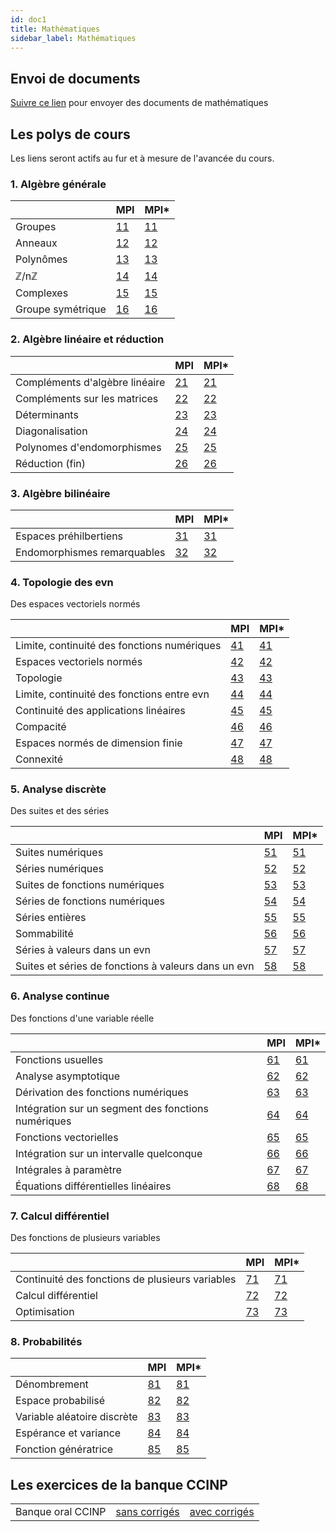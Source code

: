 ```yaml
---
id: doc1
title: Mathématiques
sidebar_label: Mathématiques
---
```


## Envoi de documents

[Suivre ce lien](http://envoi.lamartin.fr) pour envoyer des documents de mathématiques 

## Les polys de cours
Les liens seront actifs au fur et à mesure de l'avancée du cours. 

### 1. Algèbre générale

||MPI|MPI*|
| ----------- | ----------- | ----------- |
|Groupes|[11](./11.pdf)|[11](./11e.pdf)|
|Anneaux|[12](./12.pdf)|[12](./12e.pdf)|
|Polynômes|[13](./13.pdf)|[13](./13e.pdf)|
|ℤ/nℤ|[14](./14.pdf)|[14](./14e.pdf)|
|Complexes|[15](./15.pdf)|[15](./15e.pdf)|
|Groupe symétrique|[16](./16.pdf)|[16](./16e.pdf)|

### 2. Algèbre linéaire et réduction

||MPI|MPI*|
| ----------- | ----------- | ----------- |
|Compléments d'algèbre linéaire|[21](./21.pdf)|[21](./21e.pdf)|
|Compléments sur les matrices|[22](./22.pdf)|[22](./22e.pdf)|
|Déterminants|[23](./23.pdf)|[23](./23e.pdf)|
|Diagonalisation|[24](./24.pdf)|[24](./24e.pdf)|
|Polynomes d'endomorphismes|[25](./25.pdf)|[25](./25e.pdf)|
|Réduction (fin)|[26](./26.pdf)|[26](./26e.pdf)|

### 3. Algèbre bilinéaire

||MPI|MPI*|
| ----------- | ----------- | ----------- |
|Espaces préhilbertiens|[31](./31.pdf)|[31](./31e.pdf)|
|Endomorphismes remarquables|[32](./32.pdf)|[32](./32e.pdf)|

### 4. Topologie des evn
Des espaces vectoriels normés

||MPI|MPI*|
| ----------- | ----------- | ----------- |
|Limite, continuité des fonctions numériques|[41](./41.pdf)|[41](./41e.pdf)|
|Espaces vectoriels normés|[42](./42.pdf)|[42](./42e.pdf)|
|Topologie|[43](./43.pdf)|[43](./43e.pdf)|
|Limite, continuité des fonctions entre evn|[44](./44.pdf)|[44](./44e.pdf)|
|Continuité des applications linéaires|[45](./45.pdf)|[45](./45e.pdf)|
|Compacité|[46](./46.pdf)|[46](./46e.pdf)|
|Espaces normés de dimension finie|[47](./47.pdf)|[47](./47e.pdf)|
|Connexité|[48](./48.pdf)|[48](./48e.pdf)|

### 5. Analyse discrète
Des suites et des séries

||MPI|MPI*|
| ----------- | ----------- | ----------- |
|Suites numériques|[51](./51.pdf)|[51](./51e.pdf)|
|Séries numériques|[52](./52.pdf)|[52](./52e.pdf)|
|Suites de fonctions numériques|[53](./53.pdf)|[53](./53e.pdf)|
|Séries de fonctions numériques|[54](./54.pdf)|[54](./54e.pdf)|
|Séries entières|[55](./55.pdf)|[55](./55e.pdf)|
|Sommabilité|[56](./56.pdf)|[56](./56e.pdf)|
|Séries à valeurs dans un evn|[57](./57.pdf)|[57](./57e.pdf)|
|Suites et séries de fonctions à valeurs dans un evn|[58](./58.pdf)|[58](./58e.pdf)|

### 6. Analyse continue
Des fonctions d'une variable réelle

||MPI|MPI*|
| ----------- | ----------- | ----------- |
|Fonctions usuelles|[61](./61.pdf)|[61](./61e.pdf)|
|Analyse asymptotique|[62](./62.pdf)|[62](./62e.pdf)|
|Dérivation des fonctions numériques|[63](./63.pdf)|[63](./63e.pdf)|
|Intégration sur un segment des fonctions numériques|[64](./64.pdf)|[64](./64e.pdf)|
|Fonctions vectorielles|[65](./65.pdf)|[65](./65e.pdf)|
|Intégration sur un intervalle quelconque|[66](./66.pdf)|[66](./66e.pdf)|
|Intégrales à paramètre|[67](./67.pdf)|[67](./67e.pdf)|
|Équations différentielles linéaires|[68](./68.pdf)|[68](./68e.pdf)|

### 7. Calcul différentiel
Des fonctions de plusieurs variables

||MPI|MPI*|
| ----------- | ----------- | ----------- |
|Continuité des fonctions de plusieurs variables|[71](./71.pdf)|[71](./71e.pdf)|
|Calcul différentiel|[72](./72.pdf)|[72](./72e.pdf)|
|Optimisation|[73](./73.pdf)|[73](./73e.pdf)|

### 8. Probabilités

||MPI|MPI*|
| ----------- | ----------- | ----------- |
|Dénombrement|[81](./81.pdf)|[81](./81e.pdf)|
|Espace probabilisé|[82](./82.pdf)|[82](./82e.pdf)|
|Variable aléatoire discrète|[83](./83.pdf)|[83](./83e.pdf)|
|Espérance et variance|[84](./84.pdf)|[84](./84e.pdf)|
|Fonction génératrice|[85](./85.pdf)|[85](./85e.pdf)|




## Les exercices de la banque CCINP

| | | |
| ----------- | ----------- | ----------- |
|Banque oral CCINP|[sans corrigés](./2024_CCINP_sans_corrections.pdf)|[avec corrigés](./2024_CCINP_avec_corrections.pdf)|
